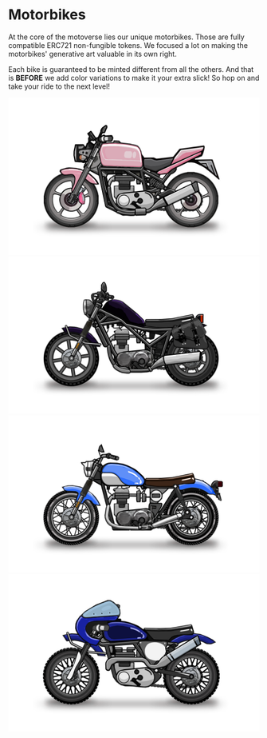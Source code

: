 # Motorbikes

At the core of the motoverse lies our unique motorbikes. Those are fully compatible ERC721 non-fungible tokens. We focused a lot on making the motorbikes' generative art valuable in its own right.&#x20;

Each bike is guaranteed to be minted different from all the others. And that is **BEFORE** we add color variations to make it your extra slick! So hop on and take your ride to the next level!

![](../.gitbook/assets/fe04d7085d3f8be94a27a8c97b995090.png) ![](../.gitbook/assets/577b3a9f72fd64b45d390f1371970b79.png) ![](../.gitbook/assets/4579371ef401fa71ed3cfe909c979ed3.png) ![](../.gitbook/assets/218c3fd12cfb37517ae3ff4d2c3ad031.png)

